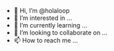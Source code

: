 - 👋 Hi, I’m @holaloop
- 👀 I’m interested in ...
- 🌱 I’m currently learning ...
- 💞️ I’m looking to collaborate on ...
- 📫 How to reach me ...

<!---
holaloop/holaloop is a ✨ special ✨ repository because its `README.md` (this file) appears on your GitHub profile.
You can click the Preview link to take a look at your changes.
--->
